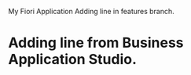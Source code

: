 My Fiori Application 
Adding line in features branch.
# Adding line from Business Application Studio.
